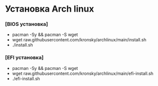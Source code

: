 Установка Arch linux
=====================

### [BIOS установка]
* pacman -Sy && pacman -S wget
* wget raw.githubusercontent.com/kronsky/archlinux/main/install.sh
* ./install.sh

### [EFI установка]
* pacman -Sy && pacman -S wget
* wget raw.githubusercontent.com/kronsky/archlinux/main/efi-install.sh
* ./efi-install.sh
